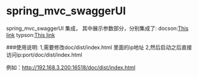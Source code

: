# spring_mvc_swaggerUI

spring_mvc_swaggerUI 集成，
其中展示参数部分，分别集成了:
docson:[This link](https://github.com/lbovet/docson) 
typson:[This link](https://github.com/lbovet/typson) 

###使用说明:
1,需要修改doc/dist/index.html 里面的ip地址
2,然后启动之后直接访问ip:port/doc/dist/index.html

例如：http://192.168.3.200:16518/doc/dist/index.html


